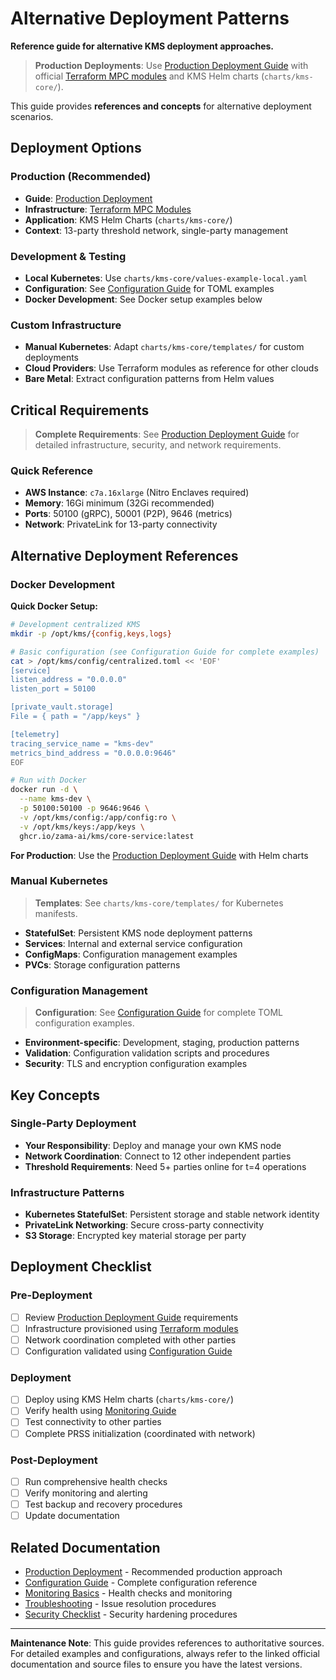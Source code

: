 # Alternative Deployment Patterns

**Reference guide for alternative KMS deployment approaches.**

> **Production Deployments**: Use [Production Deployment Guide](../production-deployment.md) with official [Terraform MPC modules](https://github.com/zama-ai/terraform-mpc-modules) and KMS Helm charts (`charts/kms-core/`).

This guide provides **references and concepts** for alternative deployment scenarios.

## Deployment Options

### Production (Recommended)
- **Guide**: [Production Deployment](../production-deployment.md)
- **Infrastructure**: [Terraform MPC Modules](https://github.com/zama-ai/terraform-mpc-modules)
- **Application**: KMS Helm Charts (`charts/kms-core/`)
- **Context**: 13-party threshold network, single-party management

### Development & Testing
- **Local Kubernetes**: Use `charts/kms-core/values-example-local.yaml`
- **Configuration**: See [Configuration Guide](../configuration.md) for TOML examples
- **Docker Development**: See Docker setup examples below

### Custom Infrastructure
- **Manual Kubernetes**: Adapt `charts/kms-core/templates/` for custom deployments
- **Cloud Providers**: Use Terraform modules as reference for other clouds
- **Bare Metal**: Extract configuration patterns from Helm values

## Critical Requirements

> **Complete Requirements**: See [Production Deployment Guide](../production-deployment.md#critical-requirements) for detailed infrastructure, security, and network requirements.

### Quick Reference
- **AWS Instance**: `c7a.16xlarge` (Nitro Enclaves required)
- **Memory**: 16Gi minimum (32Gi recommended) 
- **Ports**: 50100 (gRPC), 50001 (P2P), 9646 (metrics)
- **Network**: PrivateLink for 13-party connectivity

## Alternative Deployment References

### Docker Development

**Quick Docker Setup:**
```bash
# Development centralized KMS
mkdir -p /opt/kms/{config,keys,logs}

# Basic configuration (see Configuration Guide for complete examples)
cat > /opt/kms/config/centralized.toml << 'EOF'
[service]
listen_address = "0.0.0.0"
listen_port = 50100

[private_vault.storage]
File = { path = "/app/keys" }

[telemetry]
tracing_service_name = "kms-dev"
metrics_bind_address = "0.0.0.0:9646"
EOF

# Run with Docker
docker run -d \
  --name kms-dev \
  -p 50100:50100 -p 9646:9646 \
  -v /opt/kms/config:/app/config:ro \
  -v /opt/kms/keys:/app/keys \
  ghcr.io/zama-ai/kms/core-service:latest
```

**For Production**: Use the [Production Deployment Guide](../production-deployment.md) with Helm charts

### Manual Kubernetes
> **Templates**: See `charts/kms-core/templates/` for Kubernetes manifests.

- **StatefulSet**: Persistent KMS node deployment patterns
- **Services**: Internal and external service configuration  
- **ConfigMaps**: Configuration management examples
- **PVCs**: Storage configuration patterns

### Configuration Management
> **Configuration**: See [Configuration Guide](../configuration.md) for complete TOML configuration examples.

- **Environment-specific**: Development, staging, production patterns
- **Validation**: Configuration validation scripts and procedures
- **Security**: TLS and encryption configuration examples

## Key Concepts

### Single-Party Deployment
- **Your Responsibility**: Deploy and manage your own KMS node
- **Network Coordination**: Connect to 12 other independent parties
- **Threshold Requirements**: Need 5+ parties online for t=4 operations

### Infrastructure Patterns
- **Kubernetes StatefulSet**: Persistent storage and stable network identity
- **PrivateLink Networking**: Secure cross-party connectivity
- **S3 Storage**: Encrypted key material storage per party

## Deployment Checklist

### Pre-Deployment
- [ ] Review [Production Deployment Guide](../production-deployment.md) requirements
- [ ] Infrastructure provisioned using [Terraform modules](https://github.com/zama-ai/terraform-mpc-modules)
- [ ] Network coordination completed with other parties
- [ ] Configuration validated using [Configuration Guide](../configuration.md)

### Deployment
- [ ] Deploy using KMS Helm charts (`charts/kms-core/`)
- [ ] Verify health using [Monitoring Guide](../monitoring-basics.md)
- [ ] Test connectivity to other parties
- [ ] Complete PRSS initialization (coordinated with network)

### Post-Deployment
- [ ] Run comprehensive health checks
- [ ] Verify monitoring and alerting
- [ ] Test backup and recovery procedures
- [ ] Update documentation

## Related Documentation

- [Production Deployment](../production-deployment.md) - Recommended production approach
- [Configuration Guide](../configuration.md) - Complete configuration reference
- [Monitoring Basics](../monitoring-basics.md) - Health checks and monitoring
- [Troubleshooting](troubleshooting.md) - Issue resolution procedures
- [Security Checklist](security.md) - Security hardening procedures

---

**Maintenance Note**: This guide provides references to authoritative sources. For detailed examples and configurations, always refer to the linked official documentation and source files to ensure you have the latest versions.
